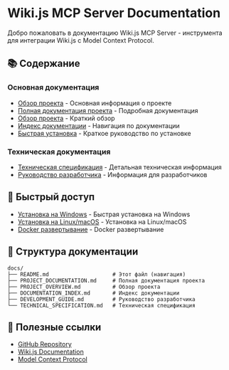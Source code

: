 # Wiki.js MCP Server Documentation

Добро пожаловать в документацию Wiki.js MCP Server - инструмента для интеграции Wiki.js с Model Context Protocol.

## 📚 Содержание

### Основная документация
- [Обзор проекта](../README.md) - Основная информация о проекте
- [Полная документация проекта](PROJECT_DOCUMENTATION.md) - Подробная документация
- [Обзор проекта](PROJECT_OVERVIEW.md) - Краткий обзор
- [Индекс документации](DOCUMENTATION_INDEX.md) - Навигация по документации
- [Быстрая установка](QUICK_INSTALL.md) - Краткое руководство по установке

### Техническая документация
- [Техническая спецификация](TECHNICAL_SPECIFICATION.md) - Детальная техническая информация
- [Руководство разработчика](DEVELOPMENT_GUIDE.md) - Информация для разработчиков

## 🚀 Быстрый доступ

- [Установка на Windows](../README.md#windows-users-recommended) - Быстрая установка на Windows
- [Установка на Linux/macOS](../README.md#linuxmacos-users) - Установка на Linux/macOS
- [Docker развертывание](../README.md#docker-deployment-recommended) - Docker развертывание

## 📖 Структура документации

```
docs/
├── README.md                    # Этот файл (навигация)
├── PROJECT_DOCUMENTATION.md     # Полная документация проекта
├── PROJECT_OVERVIEW.md          # Обзор проекта
├── DOCUMENTATION_INDEX.md       # Индекс документации
├── DEVELOPMENT_GUIDE.md         # Руководство разработчика
└── TECHNICAL_SPECIFICATION.md   # Техническая спецификация
```

## 🔗 Полезные ссылки

- [GitHub Repository](https://github.com/your-repo/wiki-js-mcp)
- [Wiki.js Documentation](https://docs.requarks.io/)
- [Model Context Protocol](https://modelcontextprotocol.io/) 